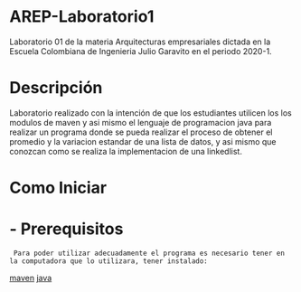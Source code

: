 # AREP-Laboratorio1

Laboratorio 01 de la materia Arquitecturas empresariales dictada en la Escuela Colombiana de Ingenieria Julio Garavito en el periodo 2020-1.

# Descripción

Laboratorio realizado con la intención de que los estudiantes utilicen los los modulos de maven y asi mismo el lenguaje de programacion java para realizar un programa donde se pueda realizar el proceso de obtener el promedio y la variacion estandar de una lista de datos, y asi mismo que conozcan como se realiza la implementacion de una linkedlist.

# Como Iniciar
 # - Prerequisitos
     Para poder utilizar adecuadamente el programa es necesario tener en la computadora que lo utilizara, tener instalado:
   [maven]
   [java]
     


















[maven]: <https://maven.apache.org/>
[java]: <https://www.java.com/es/download/>
